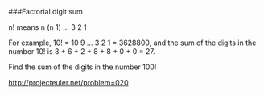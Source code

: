 ###Factorial digit sum

n! means n  (n  1)  ...  3  2  1

For example, 10! = 10  9  ...  3  2  1 = 3628800,
and the sum of the digits in the number 10! is 3 + 6 + 2 + 8 + 8 + 0 + 0 = 27.

Find the sum of the digits in the number 100!

http://projecteuler.net/problem=020
